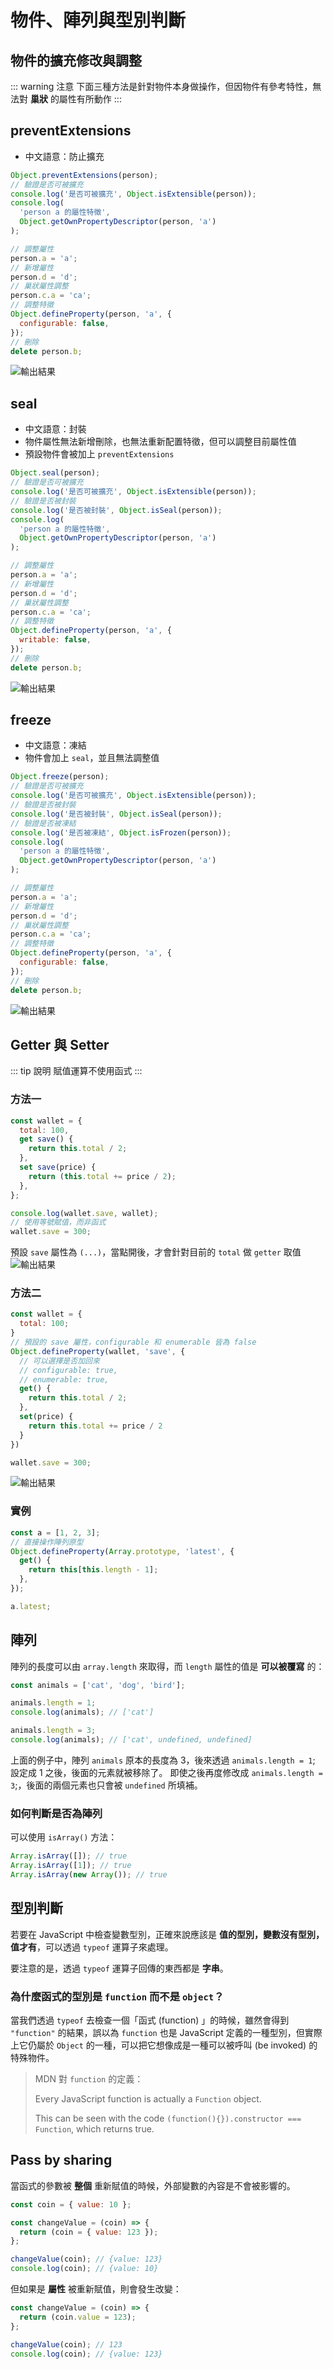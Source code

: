 # 物件、陣列與型別判斷

## 物件的擴充修改與調整

::: warning 注意
下面三種方法是針對物件本身做操作，但因物件有參考特性，無法對 **巢狀** 的屬性有所動作
:::

## preventExtensions

- 中文語意：防止擴充

```js
Object.preventExtensions(person);
// 驗證是否可被擴充
console.log('是否可被擴充', Object.isExtensible(person));
console.log(
  'person a 的屬性特徵',
  Object.getOwnPropertyDescriptor(person, 'a')
);

// 調整屬性
person.a = 'a';
// 新增屬性
person.d = 'd';
// 巢狀屬性調整
person.c.a = 'ca';
// 調整特徵
Object.defineProperty(person, 'a', {
  configurable: false,
});
// 刪除
delete person.b;
```

![輸出結果](./images/prevent-extension.jpg)

## seal

- 中文語意：封裝
- 物件屬性無法新增刪除，也無法重新配置特徵，但可以調整目前屬性值
- 預設物件會被加上 `preventExtensions`

```js
Object.seal(person);
// 驗證是否可被擴充
console.log('是否可被擴充', Object.isExtensible(person));
// 驗證是否被封裝
console.log('是否被封裝', Object.isSeal(person));
console.log(
  'person a 的屬性特徵',
  Object.getOwnPropertyDescriptor(person, 'a')
);

// 調整屬性
person.a = 'a';
// 新增屬性
person.d = 'd';
// 巢狀屬性調整
person.c.a = 'ca';
// 調整特徵
Object.defineProperty(person, 'a', {
  writable: false,
});
// 刪除
delete person.b;
```

![輸出結果](./images/seal.jpg)

## freeze

- 中文語意：凍結
- 物件會加上 `seal`，並且無法調整值

```js
Object.freeze(person);
// 驗證是否可被擴充
console.log('是否可被擴充', Object.isExtensible(person));
// 驗證是否被封裝
console.log('是否被封裝', Object.isSeal(person));
// 驗證是否被凍結
console.log('是否被凍結', Object.isFrozen(person));
console.log(
  'person a 的屬性特徵',
  Object.getOwnPropertyDescriptor(person, 'a')
);

// 調整屬性
person.a = 'a';
// 新增屬性
person.d = 'd';
// 巢狀屬性調整
person.c.a = 'ca';
// 調整特徵
Object.defineProperty(person, 'a', {
  configurable: false,
});
// 刪除
delete person.b;
```

![輸出結果](./images/freeze.jpg)

## Getter 與 Setter

::: tip 說明
賦值運算不使用函式
:::

### 方法一

```js
const wallet = {
  total: 100,
  get save() {
    return this.total / 2;
  },
  set save(price) {
    return (this.total += price / 2);
  },
};

console.log(wallet.save, wallet);
// 使用等號賦值，而非函式
wallet.save = 300;
```

預設 `save` 屬性為 `(...)`，當點開後，才會針對目前的 `total` 做 `getter` 取值
![輸出結果](./images/getter-setter-in-object.jpg)

### 方法二

```js
const wallet = {
  total: 100;
}
// 預設的 save 屬性，configurable 和 enumerable 皆為 false
Object.defineProperty(wallet, 'save', {
  // 可以選擇是否加回來
  // configurable: true,
  // enumerable: true,
  get() {
    return this.total / 2;
  },
  set(price) {
    return this.total += price / 2
  }
})

wallet.save = 300;
```

![輸出結果](./images/definedProperty-getter-setter.jpg)

### 實例

```js
const a = [1, 2, 3];
// 直接操作陣列原型
Object.defineProperty(Array.prototype, 'latest', {
  get() {
    return this[this.length - 1];
  },
});

a.latest;
```

## 陣列

陣列的長度可以由 `array.length` 來取得，而 `length` 屬性的值是 **可以被覆寫** 的：

```js
const animals = ['cat', 'dog', 'bird'];

animals.length = 1;
console.log(animals); // ['cat']

animals.length = 3;
console.log(animals); // ['cat', undefined, undefined]
```

上面的例子中，陣列 `animals` 原本的長度為 3，後來透過 `animals.length = 1`; 設定成 1 之後，後面的元素就被移除了。
即使之後再度修改成 `animals.length = 3`;，後面的兩個元素也只會被 `undefined` 所填補。

### 如何判斷是否為陣列

可以使用 `isArray()` 方法：

```js
Array.isArray([]); // true
Array.isArray([1]); // true
Array.isArray(new Array()); // true
```

## 型別判斷

若要在 JavaScript 中檢查變數型別，正確來說應該是 **值的型別，變數沒有型別，值才有**，可以透過 `typeof` 運算子來處理。

要注意的是，透過 `typeof` 運算子回傳的東西都是 **字串**。

### 為什麼函式的型別是 `function` 而不是 `object`？

當我們透過 `typeof` 去檢查一個「函式 (function) 」的時候，雖然會得到 `"function"` 的結果，誤以為 `function` 也是 JavaScript 定義的一種型別，但實際上它仍屬於 `Object` 的一種，可以把它想像成是一種可以被呼叫 (be invoked) 的特殊物件。

> MDN 對 `function` 的定義：
>
> Every JavaScript function is actually a `Function` object.
>
> This can be seen with the code `(function(){}).constructor === Function`, which returns true.

## Pass by sharing

當函式的參數被 **整個** 重新賦值的時候，外部變數的內容是不會被影響的。

```js
const coin = { value: 10 };

const changeValue = (coin) => {
  return (coin = { value: 123 });
};

changeValue(coin); // {value: 123}
console.log(coin); // {value: 10}
```

但如果是 **屬性** 被重新賦值，則會發生改變：

```js
const changeValue = (coin) => {
  return (coin.value = 123);
};

changeValue(coin); // 123
console.log(coin); // {value: 123}
```
